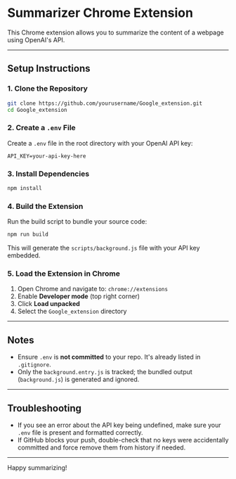 # Summarizer Chrome Extension

This Chrome extension allows you to summarize the content of a webpage using OpenAI's API.

---

## Setup Instructions

### 1. Clone the Repository

```bash
git clone https://github.com/yourusername/Google_extension.git
cd Google_extension
```

### 2. Create a `.env` File

Create a `.env` file in the root directory with your OpenAI API key:

```env
API_KEY=your-api-key-here
```

### 3. Install Dependencies

```bash
npm install
```

### 4. Build the Extension

Run the build script to bundle your source code:

```bash
npm run build
```

This will generate the `scripts/background.js` file with your API key embedded.

### 5. Load the Extension in Chrome

1. Open Chrome and navigate to: `chrome://extensions`
2. Enable **Developer mode** (top right corner)
3. Click **Load unpacked**
4. Select the `Google_extension` directory

---

## Notes

* Ensure `.env` is **not committed** to your repo. It's already listed in `.gitignore`.
* Only the `background.entry.js` is tracked; the bundled output (`background.js`) is generated and ignored.

---

## Troubleshooting

* If you see an error about the API key being undefined, make sure your `.env` file is present and formatted correctly.
* If GitHub blocks your push, double-check that no keys were accidentally committed and force remove them from history if needed.

---

Happy summarizing!
